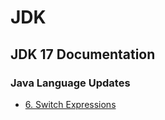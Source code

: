 # JDK
## JDK 17 Documentation
### Java Language Updates
* [6. Switch Expressions](https://docs.oracle.com/en/java/javase/17/language/switch-expressions-and-statements.html)
